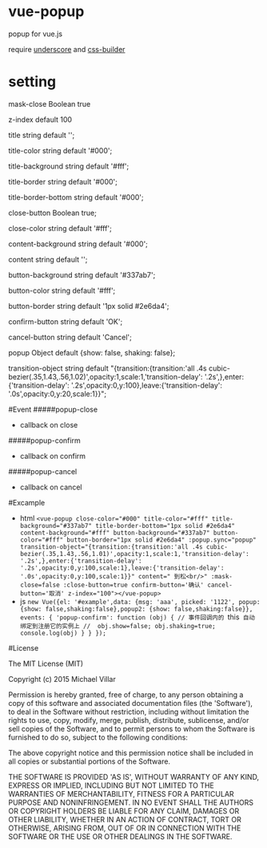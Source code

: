 # vue-popup
popup for vue.js

require [underscore](https://github.com/jashkenas/underscore) and [css-builder](https://github.com/johnnyGoo/css-builder)

# setting
mask-close Boolean true

z-index default 100

title string default '';

title-color string default '#000';

title-background string default '#fff';

title-border string default '#000';

title-border-bottom string default '#000';

close-button Boolean true;

close-color string default '#fff';

content-background string default '#000';

content string default '';

button-background string default '#337ab7';

button-color string default '#fff';

button-border string default '1px solid #2e6da4';

confirm-button string default 'OK';

cancel-button string default 'Cancel';

popup Object default  {show: false, shaking: false};

transition-object string default "{transition:{transition:'all .4s cubic-bezier(.35,1.43,.56,1.02)',opacity:1,scale:1,'transition-delay': '.2s',},enter:{'transition-delay': '.2s',opacity:0,y:100},leave:{'transition-delay': '.0s',opacity:0,y:20,scale:1}}";



#Event
#####popup-close
* callback on close

#####popup-confirm
* callback on confirm

#####popup-cancel
* callback on cancel


#Excample
* html
`<vue-popup close-color="#000" title-color="#fff" title-background="#337ab7" title-border-bottom="1px solid #2e6da4" content-background="#fff" button-background="#337ab7" button-color="#fff" button-border="1px solid #2e6da4" :popup.sync="popup" transition-object="{transition:{transition:'all .4s cubic-bezier(.35,1.43,.56,1.01)',opacity:1,scale:1,'transition-delay': '.2s',},enter:{'transition-delay': '.2s',opacity:0,y:100,scale:1},leave:{'transition-delay': '.0s',opacity:0,y:100,scale:1}}" content=" 到松<br/>" :mask-close=false :close-button=true confirm-button='确认' cancel-button='取消' z-index="100"></vue-popup>`
* js
`new Vue({el: '#example',data: {msg: 'aaa', picked: '1122', popup: {show: false,shaking:false},popup2: {show: false,shaking:false}}, events: {
             'popup-confirm': function (obj) {
                 // 事件回调内的 `this` 自动绑定到注册它的实例上
               //  obj.show=false;
                 obj.shaking=true;
                console.log(obj)
             }
         }
     });`




#License

The MIT License (MIT)

Copyright (c) 2015 Michael Villar

Permission is hereby granted, free of charge, to any person obtaining a copy of this software and associated documentation files (the 'Software'), to deal in the Software without restriction, including without limitation the rights to use, copy, modify, merge, publish, distribute, sublicense, and/or sell copies of the Software, and to permit persons to whom the Software is furnished to do so, subject to the following conditions:

The above copyright notice and this permission notice shall be included in all copies or substantial portions of the Software.

THE SOFTWARE IS PROVIDED 'AS IS', WITHOUT WARRANTY OF ANY KIND, EXPRESS OR IMPLIED, INCLUDING BUT NOT LIMITED TO THE WARRANTIES OF MERCHANTABILITY, FITNESS FOR A PARTICULAR PURPOSE AND NONINFRINGEMENT. IN NO EVENT SHALL THE AUTHORS OR COPYRIGHT HOLDERS BE LIABLE FOR ANY CLAIM, DAMAGES OR OTHER LIABILITY, WHETHER IN AN ACTION OF CONTRACT, TORT OR OTHERWISE, ARISING FROM, OUT OF OR IN CONNECTION WITH THE SOFTWARE OR THE USE OR OTHER DEALINGS IN THE SOFTWARE.
